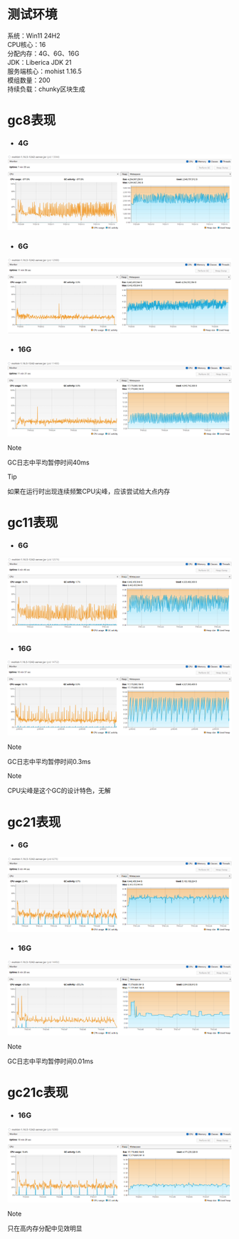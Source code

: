 
# 测试环境
系统：Win11 24H2  
CPU核心：16  
分配内存：4G、6G、16G  
JDK：Liberica JDK 21  
服务端核心：mohist 1.16.5  
模组数量：200  
持续负载：chunky区块生成  

# gc8表现
- ### 4G
![](./img/gc8-4G.png)
- ### 6G
![](./img/gc8-6G.png)
- ### 16G
![](./img/gc8-16G.png)

> [!NOTE]  
> GC日志中平均暂停时间40ms  

> [!TIP]  
> 如果在运行时出现连续频繁CPU尖峰，应该尝试给大点内存  

# gc11表现
- ### 6G
![](./img/gc11-6G.png)
- ### 16G
![](./img/gc11-16G.png)

> [!NOTE]  
> GC日志中平均暂停时间0.3ms  

> [!NOTE]  
> CPU尖峰是这个GC的设计特色，无解  

# gc21表现
- ### 6G
![](./img/gc21-6G.png)
- ### 16G
![](./img/gc21-16G.png)

> [!NOTE]  
> GC日志中平均暂停时间0.01ms  

# gc21c表现
- ### 16G
![](./img/gc21c-16G.png)

> [!NOTE]  
> 只在高内存分配中见效明显  
